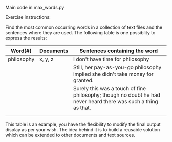 
Main code in max_words.py

Exercise instructions:

Find the most common occurring words in a collection of text files and the sentences where they are used. The following table is one possiblity to express the results:



| Word(#)    | Documents | Sentences containing the word                                                                                                                                                                                                    |
|------------|-----------|----------------------------------------------------------------------------------------------------------------------------------------------------------------------------------------------------------------------------------|
| philosophy | x, y, z   | I don't have time for philosophy     |
|            |           | Still, her pay-as-you-go philosophy implied she didn't take money for granted.                                                                                                                                                                                                                                 |
|            |           |   Surely this was a touch of fine philosophy; though no doubt he had never heard there was such a thing as that.                                                                                                                                                                                                                               |
|            |           |                                                                                                                                                                                                                                  |
|            |           |                                                                                                                                                                                                                                  |

This table is an example, you have the flexibility to modify the final output display as per your wish.
The idea behind it is to build a reusable solution which can be extended to other documents and text sources.





